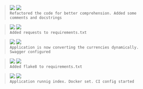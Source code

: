 > ![](https://img.shields.io/badge/Out_08,_2022-black) ![](https://img.shields.io/badge/v0.2.2-REFACTOR-red)  
> `Refactored the code for better comprehension. Added some comments and docstrings`
 
> ![](https://img.shields.io/badge/Out_08,_2022-black) ![](https://img.shields.io/badge/v0.2.1-FIX-green)  
> `Added requests to requirements.txt`

> ![](https://img.shields.io/badge/Out_08,_2022-black) ![](https://img.shields.io/badge/v0.2.0-FEAT-blue)  
> `Application is now converting the currencies dynamically. Swagger configured`

> ![](https://img.shields.io/badge/Out_07,_2022-black) ![](https://img.shields.io/badge/v0.1.1-FIX-green)  
> `Added flake8 to requirements.txt`

> ![](https://img.shields.io/badge/Out_07,_2022-black) ![](https://img.shields.io/badge/v0.1.0-FEAT-blue)  
> `Application runnig index. Docker set. CI config started`